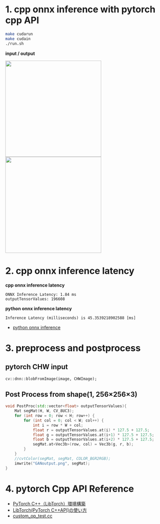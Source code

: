 # 1. cpp onnx inference with pytorch cpp API

```zsh
make cudarun
make cudain
./run.sh
```

<b>input / output</b>

<img src="https://user-images.githubusercontent.com/48679574/163290432-501dc6f8-f7c7-4f57-9ae0-e7ea89ad32d3.jpg" width="300px"><img src="https://user-images.githubusercontent.com/48679574/163290436-0fe05b87-6d19-415d-a562-ea2987ef86cb.png" width="300px">



# 2. cpp onnx inference latency
<b>cpp onnx inference latency</b>
```
ONNX Inference Latency: 1.84 ms
outputTensorValues: 196608
```

<b>python onnx inference latency</b> 
```
Inference Latency (milliseconds) is 45.3539218902588 [ms]
```

- [python onnx inference](https://github.com/madara-tribe/qt6-onnxed-CycleGan)




# 3. preprocess and postprocess 

## pytorch CHW input 
```cv::dnn::blobFromImage(image, CHWImage);```

## Post Process from shape(1, 256×256×3)
```cpp
void PostProc(std::vector<float> outputTensorValues){
    Mat segMat(H, W, CV_8UC3);
    for (int row = 0; row < H; row++) {
        for (int col = 0; col < W; col++) {
            int i = row * W + col;
            float r = outputTensorValues.at(i) * 127.5 + 127.5;
            float g = outputTensorValues.at(i+1) * 127.5 + 127.5;
            float b = outputTensorValues.at(i+2) * 127.5 + 127.5;
            segMat.at<Vec3b>(row, col) = Vec3b(g, r, b);
        }
    }
    //cvtColor(segMat, segMat, COLOR_BGR2RGB);
    imwrite("GANoutput.png", segMat);
}
```


# 4. pytorch Cpp API Reference
- [PyTorch C++（LibTorch）環境構築](https://qiita.com/koba-jon/items/2b15865f5b4c0c9fbbf7)
- [LibTorch(PyTorch C++API)の使い方](https://tokumini.hatenablog.com/entry/2019/08/24/100000)
- [custom_op_test.cc](https://github.com/onnx/tutorials/blob/master/PyTorchCustomOperator/ort_custom_op/custom_op_test.cc)
